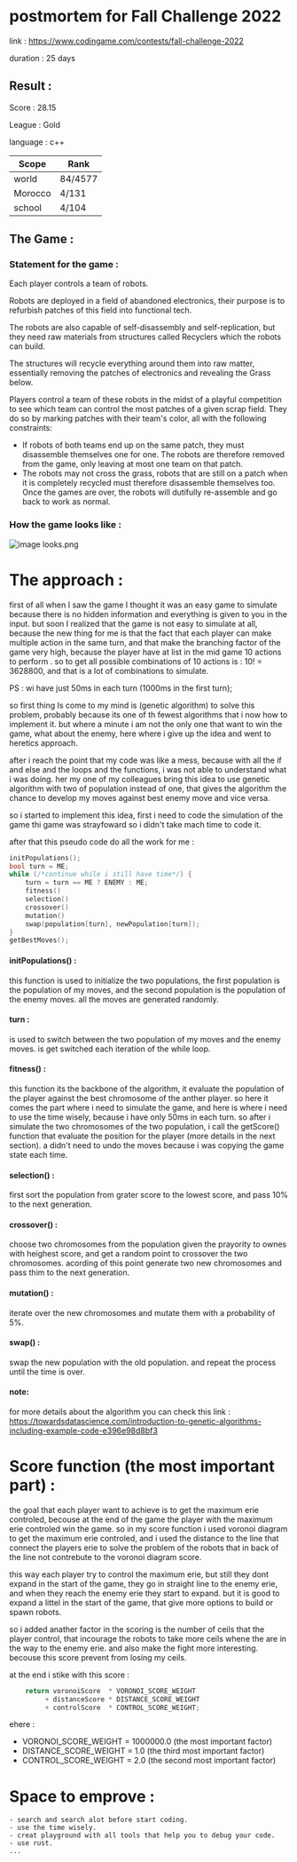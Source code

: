 # postmortem for Fall Challenge 2022

link : https://www.codingame.com/contests/fall-challenge-2022

duration : 25 days

## Result :

Score : 28.15

League : Gold

language : c++

|  Scope  |  Rank   |
| ------- | ------- |
| world   | 84/4577 |
| Morocco |  4/131  |
| school  |  4/104  |

## The Game :
### Statement for the game :

Each player controls a team of robots.

Robots are deployed in a field of abandoned electronics, their purpose is to refurbish patches of this field into functional tech.

The robots are also capable of self-disassembly and self-replication, but they need raw materials from structures called Recyclers which the robots can build.

The structures will recycle everything around them into raw matter, essentially removing the patches of electronics and revealing the Grass below.

Players control a team of these robots in the midst of a playful competition to see which team can control the most patches of a given scrap field. They do so by marking patches with their team's color, all with the following constraints:

- If robots of both teams end up on the same patch, they must disassemble themselves one for one. 
The robots are therefore removed from the game, only leaving at most one team on that patch.
- The robots may not cross the grass, robots that are still on a patch when it is completely recycled must therefore disassemble themselves too.
Once the games are over, the robots will dutifully re-assemble and go back to work as normal.

### How the game looks like :

<img src="https://github.com/Mustapha-Nawawi-T/codingame_postmortems/blob/master/img/Fall_challenge_2022/looks.png" alt="image looks.png">

# The approach :

first of all when I saw the game I thought it was an easy game to simulate because there is no hidden information and everything is given to you in the input.
but soon I realized that the game is not easy to simulate at all, because the new thing for me is that the fact that each player can make multiple action in the same turn, 
and that make the branching factor of the game very high, because the player have at list in the mid game 10 actions to perform .
so to get all possible combinations of 10 actions is : 10! = 3628800, and that is a lot of combinations to simulate.

PS : wi have just 50ms in each turn (1000ms in the first turn);

so first thing Is come to my mind is (genetic algorithm) to solve this problem, probably because its one of th fewest algorithms that i now how to implement it.
but where a minute i am not the only one that want to win the game, what about the enemy, here where i give up the idea and went to heretics approach.

after i reach the point that my code was like a mess, because with all the if and else and the loops and the functions, i was not able to understand what i was doing.
her my one of my colleagues bring this idea to use genetic algorithm with two of population instead of one, that gives the algorithm the chance to develop my moves against best enemy move and vice versa.

so i started to implement this idea, first i need to code the simulation of the game thi game was strayfoward so i didn't take mach time to code it.

after that this pseudo code do all the work for me :
``` cpp
initPopulations();
bool turn = ME; 
while (/*continue while i still have time*/) {
    turn = turn == ME ? ENEMY : ME;
    fitness()
    selection()
    crossover()
    mutation()
    swap(population[turn], newPopulation[turn]);
}
getBestMoves();
```
#### initPopulations() :
this function is used to initialize the two populations, the first population is the population of my moves, and the second population is the population of the enemy moves.
all the moves are generated randomly.

#### turn :
is used to switch between the two population of my moves and the enemy moves.
is get switched each iteration of the while loop.

#### fitness() :
this function its the backbone of the algorithm, it evaluate the population of the player against the best chromosome of the anther player.
so here it comes the part where i need to simulate the game, and here is where i need to use the time wisely, because i have only 50ms in each turn.
so after i simulate the two chromosomes of the two population, i call the getScore() function that evaluate the position for the player (more details in the next section).
a didn't need to undo the moves because i was copying the game state each time.

#### selection() :
first sort the population from grater score to the lowest score, and pass 10% to the next generation.

#### crossover() :
choose two chromosomes from the population given the prayority to ownes with heighest score, and get a random point to crossover the two chromosomes.
acording of this point generate two new chromosomes and pass thim to the next generation.

#### mutation() :
iterate over the new chromosomes and mutate them with a probability of 5%.

#### swap() :
swap the new population with the old population.
and repeat the process until the time is over.

#### note:
for more details about the algorithm you can check this link : https://towardsdatascience.com/introduction-to-genetic-algorithms-including-example-code-e396e98d8bf3

# Score function (the most important part) :

the goal that each player want to achieve is to get the maximum erie controled, becouse at the end of the game the player with the maximum erie controled win the game.
so in my score function i used voronoi diagram to get the maximum erie controled, and i used the distance to the line that connect the players erie to solve the problem of
the robots that in back of the line not contrebute to the voronoi diagram score.

this way each player try to control the maximum erie, but still they dont expand in the start of the game, they go in straight line to the enemy erie, and when they reach the enemy erie they start to expand. but it is good to expand a littel in the start of the game, that give more options to build or spawn robots.

so i added anather factor in the scoring is the number of ceils that the player control, that incourage the robots to take more ceils whene the are in the way to the enemy erie.
and also make the fight more interesting. becouse this score prevent from losing my ceils.

at the end i stike with this score :
``` cpp
    return voronoiScore  * VORONOI_SCORE_WEIGHT 
         + distanceScore * DISTANCE_SCORE_WEIGHT 
         + controlScore  * CONTROL_SCORE_WEIGHT;
```

ehere :

- VORONOI_SCORE_WEIGHT = 1000000.0 (the most important factor)
- DISTANCE_SCORE_WEIGHT = 1.0 (the third most important factor)
- CONTROL_SCORE_WEIGHT = 2.0 (the second most important factor)

# Space to emprove :
    - search and search alot before start coding.
    - use the time wisely.
    - creat playground with all tools that help you to debug your code.
    - use rust.
    ...